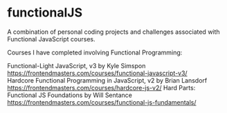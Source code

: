 # functionalJS
A combination of personal coding projects and challenges associated with Functional JavaScript courses. 

Courses I have completed involving Functional Programming: 

Functional-Light JavaScript, v3 by Kyle Simspon https://frontendmasters.com/courses/functional-javascript-v3/						
Hardcore Functional Programming in JavaScript, v2 by Brian Lansdorf  https://frontendmasters.com/courses/hardcore-js-v2/
Hard Parts: Functional JS Foundations by Will Sentance https://frontendmasters.com/courses/functional-js-fundamentals/
